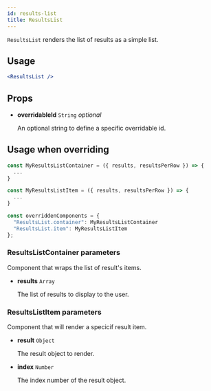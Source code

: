 ```yaml
---
id: results-list
title: ResultsList
---
```


`ResultsList` renders the list of results as a simple list.

## Usage

```jsx
<ResultsList />
```

## Props

* **overridableId** `String` *optional*

  An optional string to define a specific overridable id.

## Usage when overriding

```jsx
const MyResultsListContainer = ({ results, resultsPerRow }) => {
  ...
}

const MyResultsListItem = ({ results, resultsPerRow }) => {
  ...
}

const overriddenComponents = {
  "ResultsList.container": MyResultsListContainer
  "ResultsList.item": MyResultsListItem
};
```

### ResultsListContainer parameters

Component that wraps the list of result's items.

* **results** `Array`

  The list of results to display to the user.

### ResultsListItem parameters

Component that will render a specicif result item.

* **result** `Object`

  The result object to render.

* **index** `Number`

  The index number of the result object.

